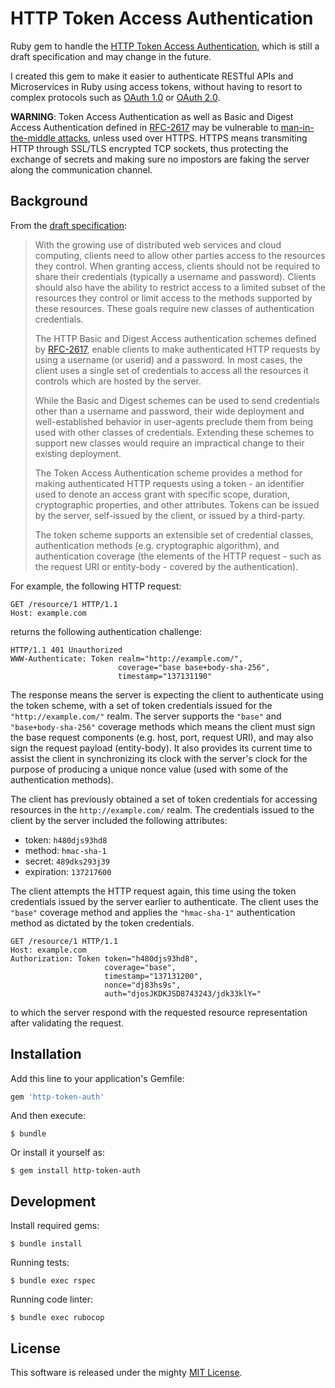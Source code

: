 # HTTP Token Access Authentication

Ruby gem to handle the [HTTP Token Access Authentication](http://tools.ietf.org/html/draft-hammer-http-token-auth-01), which is still a draft specification and may change in the future.

I created this gem to make it easier to authenticate RESTful APIs and Microservices in Ruby using access tokens, without having to resort to complex protocols such as [OAuth 1.0](http://tools.ietf.org/html/rfc5849) or [OAuth 2.0](http://tools.ietf.org/html/rfc6749).

**WARNING**: Token Access Authentication as well as Basic and Digest Access Authentication defined in [RFC-2617](http://tools.ietf.org/html/rfc2617) may be vulnerable to [man-in-the-middle attacks](https://en.wikipedia.org/wiki/Man-in-the-middle_attack), unless used over HTTPS. HTTPS means transmiting HTTP through SSL/TLS encrypted TCP sockets, thus protecting the exchange of secrets and making sure no impostors are faking the server along the communication channel.

## Background

From the [draft specification](http://tools.ietf.org/html/draft-hammer-http-token-auth-01):

> With the growing use of distributed web services and cloud computing, clients need to allow other parties access to the resources they control. When granting access, clients should not be required to share their credentials (typically a username and password). Clients should also have the ability to restrict access to a limited subset of the resources they control or limit access to the methods supported by these resources. These goals require new classes of authentication credentials.
>
> The HTTP Basic and Digest Access authentication schemes defined by [RFC-2617](http://tools.ietf.org/html/rfc2617), enable clients to make authenticated HTTP requests by using a username (or userid) and a password. In most cases, the client uses a single set of credentials to access all the resources it controls which are hosted by the server.
>
> While the Basic and Digest schemes can be used to send credentials other than a username and password, their wide deployment and well-established behavior in user-agents preclude them from being used with other classes of credentials. Extending these schemes to support new classes would require an impractical change to their existing deployment.
>
> The Token Access Authentication scheme provides a method for making authenticated HTTP requests using a token - an identifier used to denote an access grant with specific scope, duration, cryptographic properties, and other attributes. Tokens can be issued by the server, self-issued by the client, or issued by a third-party.
>
> The token scheme supports an extensible set of credential classes, authentication methods (e.g. cryptographic algorithm), and authentication coverage (the elements of the HTTP request - such as the request URI or entity-body - covered by the authentication).

For example, the following HTTP request:

    GET /resource/1 HTTP/1.1
    Host: example.com

returns the following authentication challenge:

    HTTP/1.1 401 Unauthorized
    WWW-Authenticate: Token realm="http://example.com/",
                            coverage="base base+body-sha-256",
                            timestamp="137131190"


The response means the server is expecting the client to authenticate using the token scheme, with a set of token credentials issued for the `"http://example.com/"` realm. The server supports the `"base"` and `"base+body-sha-256"` coverage methods which means the client must sign the base request components (e.g. host, port, request URI), and may also sign the request payload (entity-body). It also provides its current time to assist the client in synchronizing its clock with the server's clock for the purpose of producing a unique nonce value (used with some of the authentication methods).

The client has previously obtained a set of token credentials for accessing resources in the `http://example.com/` realm. The credentials issued to the client by the server included the following attributes:

- token: `h480djs93hd8`
- method: `hmac-sha-1`
- secret: `489dks293j39`
- expiration: `137217600`

The client attempts the HTTP request again, this time using the token credentials issued by the server earlier to authenticate. The client uses the `"base"` coverage method and applies the `"hmac-sha-1"` authentication method as dictated by the token credentials.

    GET /resource/1 HTTP/1.1
    Host: example.com
    Authorization: Token token="h480djs93hd8",
                         coverage="base",
                         timestamp="137131200",
                         nonce="dj83hs9s",
                         auth="djosJKDKJSD8743243/jdk33klY="


to which the server respond with the requested resource representation after validating the request.

## Installation

Add this line to your application's Gemfile:

  ```ruby
  gem 'http-token-auth'
  ```

And then execute:

    $ bundle

Or install it yourself as:

    $ gem install http-token-auth

## Development

Install required gems:

    $ bundle install

Running tests:

    $ bundle exec rspec

Running code linter:

    $ bundle exec rubocop


## License

This software is released under the mighty [MIT License](LICENSE).
